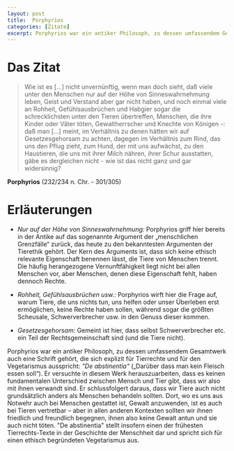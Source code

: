 ```yaml
---
layout: post
title:  Porphyrios
categories: [Zitate]
excerpt: Porphyrios war ein antiker Philosoph, zu dessen umfassendem Gesamtwerk auch eine Schrift gehört, die sich explizit für Tierrechte und für den Vegetarismus ausspricht.
---
```


# Das Zitat

> Wie ist es \[...\] nicht unvernünftig, wenn man doch sieht, daß viele unter den Menschen nur auf der Höhe von Sinneswahrnehmung leben, Geist und Verstand aber gar nicht haben, und noch einmal viele an Rohheit, Gefühlsausbrüchen und Habgier sogar die schrecklichsten unter den Tieren übertreffen, Menschen, die ihre Kinder oder Väter töten, Gewaltherrscher und Knechte von Königen -: daß man \[...\] meint, im Verhältnis zu denen hätten wir auf Gesetzesgehorsam zu achten, dagegen im Verhältnis zum Rind, das uns den Pflug zieht, zum Hund, der mit uns aufwächst, zu den Haustieren, die uns mit ihrer Milch nähren, ihrer Schur ausstatten, gäbe es dergleichen nicht - wie ist das nicht ganz und gar widersinnig?

**Porphyrios** (232/234 n. Chr. - 301/305)

# Erläuterungen

* _Nur auf der Höhe von Sinneswahrnehmung:_ Porphyrios griff hier bereits in der Antike auf das sogenannte Argument der „menschlichen Grenzfälle“ zurück, das heute zu den bekanntesten Argumenten der Tierethik gehört. Der Kern des Arguments ist, dass sich keine ethisch relevante Eigenschaft benennen lässt, die Tiere von Menschen trennt. Die häufig herangezogene Vernunftfähigkeit liegt nicht bei allen Menschen vor, aber Menschen, denen diese Eigenschaft fehlt, haben dennoch Rechte.

* _Rohheit,  Gefühlsausbrüchen usw.:_ Porphyrios wirft hier die Frage auf, warum Tiere, die uns nichts tun, uns helfen oder unser Überleben erst ermöglichen, keine Rechte haben sollen, während sogar die größten Scheusale, Schwerverbrecher usw. in den Genuss dieser kommen.

* _Gesetzesgehorsam:_ Gemeint ist hier, dass selbst Schwerverbrecher etc. ein Teil der Rechtsgemeinschaft sind (und die Tiere nicht).

Porphyrios war ein antiker Philosoph, zu dessen umfassendem Gesamtwerk auch eine Schrift gehört, die sich explizit für Tierrechte und für den Vegetarismus ausspricht: _"De abstinentia"_ („Darüber dass man kein Fleisch essen soll“).  Er versuchte in diesem Werk herauszuarbeiten, dass es keinen fundamentalen Unterschied zwischen Mensch und Tier gibt, dass wir also mit ihnen verwandt sind. Er schlussfolgert daraus, dass wir Tiere auch nicht grundsätzlich anders als Menschen behandeln sollten. Dort, wo es uns aus Notwehr auch bei Menschen gestattet ist, Gewalt anzuwenden, ist es auch bei Tieren vertretbar – aber in allen anderen Kontexten sollten wir ihnen friedlich und freundlich begegnen, ihnen also keine Gewalt antun und sie auch nicht töten. "De abstinentia" stellt insofern einen der frühesten Tierrechts-Texte in der Geschichte der Menschheit dar und spricht sich für einen ethisch begründeten Vegetarismus aus.
